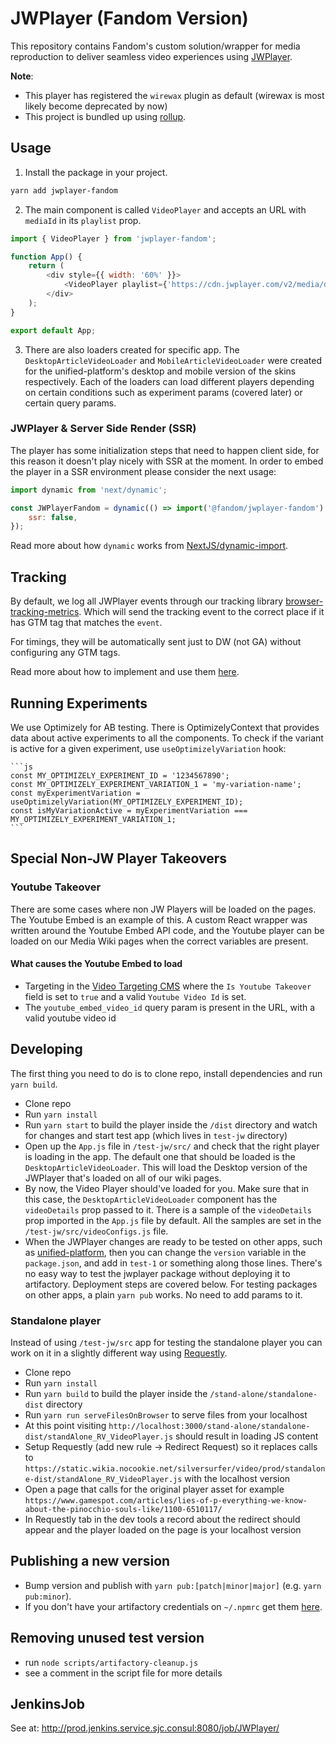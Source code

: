 # JWPlayer (Fandom Version)

This repository contains Fandom's custom solution/wrapper for media reproduction to deliver seamless video experiences using [JWPlayer](https://developer.jwplayer.com/jwplayer/docs).

**Note**:

- This player has registered the `wirewax` plugin as default (wirewax is most likely become deprecated by now)
- This project is bundled up using [rollup](https://rollupjs.org/guide/en/#installation).

## Usage

1. Install the package in your project.

```bash
yarn add jwplayer-fandom
```

2. The main component is called `VideoPlayer` and accepts an URL with `mediaId` in its `playlist` prop.

```js
import { VideoPlayer } from 'jwplayer-fandom';

function App() {
	return (
		<div style={{ width: '60%' }}>
			<VideoPlayer playlist={'https://cdn.jwplayer.com/v2/media/dWVV3F7S'} />
		</div>
	);
}

export default App;
```

3. There are also loaders created for specific app. The `DesktopArticleVideoLoader` and `MobileArticleVideoLoader` were created
   for the unified-platform's desktop and mobile version of the skins respectively. Each of the loaders can load different players depending
   on certain conditions such as experiment params (covered later) or certain query params.

### JWPlayer & Server Side Render (SSR)

The player has some initialization steps that need to happen client side, for this reason it doesn't play nicely with SSR at the moment. In order to embed the player in a SSR environment please consider the next usage:

```js
import dynamic from 'next/dynamic';

const JWPlayerFandom = dynamic(() => import('@fandom/jwplayer-fandom').then((module) => module.VideoPlayer), {
	ssr: false,
});
```

Read more about how `dynamic` works from [NextJS/dynamic-import](https://nextjs.org/docs/advanced-features/dynamic-import).

## Tracking

By default, we log all JWPlayer events through our tracking library [browser-tracking-metrics](https://github.com/Wikia/browser-tracking-metrics).
Which will send the tracking event to the correct place if it has GTM tag that matches the `event`.

For timings, they will be automatically sent just to DW (not GA) without configuring any GTM tags.

Read more about how to implement and use them [here](https://github.com/Wikia/browser-tracking-metrics#usage).

## Running Experiments

We use Optimizely for AB testing. There is OptimizelyContext that provides data about active experiments to all the components.
To check if the variant is active for a given experiment, use `useOptimizelyVariation` hook:

    ```js
    const MY_OPTIMIZELY_EXPERIMENT_ID = '1234567890';
    const MY_OPTIMIZELY_EXPERIMENT_VARIATION_1 = 'my-variation-name';
    const myExperimentVariation = useOptimizelyVariation(MY_OPTIMIZELY_EXPERIMENT_ID);
    const isMyVariationActive = myExperimentVariation === MY_OPTIMIZELY_EXPERIMENT_VARIATION_1;
    ```

## Special Non-JW Player Takeovers

### Youtube Takeover

There are some cases where non JW Players will be loaded on the pages. The Youtube Embed is an example of this. A custom React wrapper was written around the Youtube Embed API code, and the Youtube player can be loaded on our Media Wiki pages when the correct variables are present.

#### What causes the Youtube Embed to load

- Targeting in the [Video Targeting CMS](https://fandom.com/video/cms/video-targeting)
  where the `Is Youtube Takeover` field is set to `true` and a valid `Youtube Video Id` is set.
- The `youtube_embed_video_id` query param is present in the URL, with a valid youtube video id

## Developing

The first thing you need to do is to clone repo, install dependencies and run `yarn build`.

- Clone repo
- Run `yarn install`
- Run `yarn start` to build the player inside the `/dist` directory and watch for changes and start test app (which lives in `test-jw` directory)
- Open up the `App.js` file in `/test-jw/src/` and check that the right player is loading in the app.
  The default one that should be loaded is the `DesktopArticleVideoLoader`.
  This will load the Desktop version of the JWPlayer that's loaded on all of our wiki pages.
- By now, the Video Player should've loaded for you. Make sure that in this case, the `DesktopArticleVideoLoader` component has the `videoDetails` prop
  passed to it. There is a sample of the `videoDetails` prop imported in the `App.js` file by default. All the samples are set in the
  `/test-jw/src/videoConfigs.js` file.
- When the JWPlayer changes are ready to be tested on other apps, such as [unified-platform](https://github.com/Wikia/unified-platform), then you can change
  the `version` variable in the `package.json`, and add in `test-1` or something along those lines. There's no easy way to test the jwplayer package
  without deploying it to artifactory. Deployment steps are covered below. For testing packages on other apps, a plain `yarn pub` works. No need to add params to it.

### Standalone player

Instead of using `/test-jw/src` app for testing the standalone player you can work on it in a slightly different way using [Requestly](https://requestly.io/).

- Clone repo
- Run `yarn install`
- Run `yarn build` to build the player inside the `/stand-alone/standalone-dist` directory
- Run `yarn run serveFilesOnBrowser` to serve files from your localhost
- At this point visiting `http://localhost:3000/stand-alone/standalone-dist/standAlone_RV_VideoPlayer.js` should result in loading JS content
- Setup Requestly (add new rule -> Redirect Request) so it replaces calls to `https://static.wikia.nocookie.net/silversurfer/video/prod/standalone-dist/standAlone_RV_VideoPlayer.js` with the localhost version
- Open a page that calls for the original player asset for example `https://www.gamespot.com/articles/lies-of-p-everything-we-know-about-the-pinocchio-souls-like/1100-6510117/`
- In Requestly tab in the dev tools a record about the redirect should appear and the player loaded on the page is your localhost version

## Publishing a new version

- Bump version and publish with `yarn pub:[patch|minor|major]` (e.g. `yarn pub:minor`).
- If you don't have your artifactory credentials on `~/.npmrc` get them [here](https://fandom.atlassian.net/wiki/spaces/GEN/pages/110592255/Artifactory+-+Internal+package+repositories).

## Removing unused test version

- run `node scripts/artifactory-cleanup.js`
- see a comment in the script file for more details

## JenkinsJob

See at: http://prod.jenkins.service.sjc.consul:8080/job/JWPlayer/
